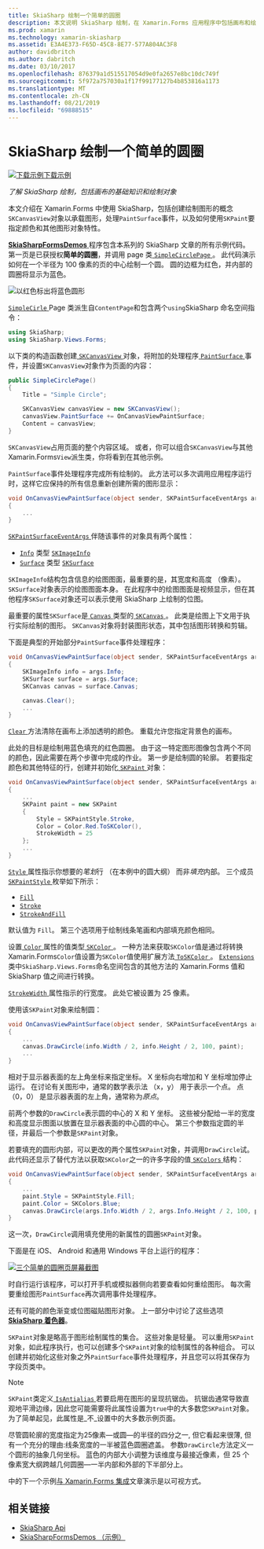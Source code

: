 ```yaml
---
title: SkiaSharp 绘制一个简单的圆圈
description: 本文说明 SkiaSharp 绘制，在 Xamarin.Forms 应用程序中包括画布和绘制对象的基础知识，并演示此示例代码。
ms.prod: xamarin
ms.technology: xamarin-skiasharp
ms.assetid: E3A4E373-F65D-45C8-8E77-577A804AC3F8
author: davidbritch
ms.author: dabritch
ms.date: 03/10/2017
ms.openlocfilehash: 876379a1d515517054d9e0fa2657e8bc10dc749f
ms.sourcegitcommit: 5f972a757030a1f17f99177127b4b853816a1173
ms.translationtype: MT
ms.contentlocale: zh-CN
ms.lasthandoff: 08/21/2019
ms.locfileid: "69888515"
---
```

# <a name="drawing-a-simple-circle-in-skiasharp"></a>SkiaSharp 绘制一个简单的圆圈

[![下载示例](~/media/shared/download.png)下载示例](https://docs.microsoft.com/samples/xamarin/xamarin-forms-samples/skiasharpforms-demos)

_了解 SkiaSharp 绘制，包括画布的基础知识和绘制对象_

本文介绍在 Xamarin.Forms 中使用 SkiaSharp，包括创建绘制图形的概念`SKCanvasView`对象以承载图形，处理`PaintSurface`事件，以及如何使用`SKPaint`要指定颜色和其他图形对象特性。

[ **SkiaSharpFormsDemos** ](https://docs.microsoft.com/samples/xamarin/xamarin-forms-samples/skiasharpforms-demos)程序包含本系列的 SkiaSharp 文章的所有示例代码。 第一页是已获授权**简单的圆圈**，并调用 page 类[ `SimpleCirclePage` ](https://github.com/xamarin/xamarin-forms-samples/blob/master/SkiaSharpForms/Demos/Demos/SkiaSharpFormsDemos/Basics/SimpleCirclePage.cs)。 此代码演示如何在一个半径为 100 像素的页的中心绘制一个圆。 圆的边框为红色，并内部的圆圈将显示为蓝色。

![](circle-images/circleexample.png "以红色标出将蓝色圆形")

[ `SimpleCirle` ](https://github.com/xamarin/xamarin-forms-samples/blob/master/SkiaSharpForms/Demos/Demos/SkiaSharpFormsDemos/Basics/SimpleCirclePage.cs) Page 类派生自`ContentPage`和包含两个`using`SkiaSharp 命名空间指令：

```csharp
using SkiaSharp;
using SkiaSharp.Views.Forms;
```

以下类的构造函数创建[ `SKCanvasView` ](xref:SkiaSharp.Views.Forms.SKCanvasView)对象，将附加的处理程序[ `PaintSurface` ](xref:SkiaSharp.Views.Forms.SKCanvasView.PaintSurface)事件，并设置`SKCanvasView`对象作为页面的内容：

```csharp
public SimpleCirclePage()
{
    Title = "Simple Circle";

    SKCanvasView canvasView = new SKCanvasView();
    canvasView.PaintSurface += OnCanvasViewPaintSurface;
    Content = canvasView;
}
```

`SKCanvasView`占用页面的整个内容区域。 或者，你可以组合`SKCanvasView`与其他 Xamarin.Forms`View`派生类，你将看到在其他示例。

`PaintSurface`事件处理程序完成所有绘制的。 此方法可以多次调用应用程序运行时，这样它应保持的所有信息重新创建所需的图形显示：

```csharp
void OnCanvasViewPaintSurface(object sender, SKPaintSurfaceEventArgs args)
{
    ...
}

```

[ `SKPaintSurfaceEventArgs` ](xref:SkiaSharp.Views.Forms.SKPaintSurfaceEventArgs)伴随该事件的对象具有两个属性：

- [`Info`](xref:SkiaSharp.Views.Forms.SKPaintSurfaceEventArgs.Info) 类型 [`SKImageInfo`](xref:SkiaSharp.SKImageInfo)
- [`Surface`](xref:SkiaSharp.Views.Forms.SKPaintSurfaceEventArgs.Surface) 类型 [`SKSurface`](xref:SkiaSharp.SKSurface)

`SKImageInfo`结构包含信息的绘图图面，最重要的是，其宽度和高度 （像素）。 `SKSurface`对象表示的绘图图面本身。 在此程序中的绘图图面是视频显示，但在其他程序`SKSurface`对象还可以表示使用 SkiaSharp 上绘制的位图。

最重要的属性`SKSurface`是[ `Canvas` ](xref:SkiaSharp.SKSurface.Canvas)类型的[ `SKCanvas` ](xref:SkiaSharp.SKCanvas)。 此类是绘图上下文用于执行实际绘制的图形。 `SKCanvas`对象将封装图形状态，其中包括图形转换和剪辑。

下面是典型的开始部分`PaintSurface`事件处理程序：

```csharp
void OnCanvasViewPaintSurface(object sender, SKPaintSurfaceEventArgs args)
{
    SKImageInfo info = args.Info;
    SKSurface surface = args.Surface;
    SKCanvas canvas = surface.Canvas;

    canvas.Clear();
    ...
}

```

[ `Clear` ](xref:SkiaSharp.SKCanvas.Clear)方法清除在画布上添加透明的颜色。 重载允许您指定背景色的画布。

此处的目标是绘制用蓝色填充的红色圆圈。 由于这一特定图形图像包含两个不同的颜色，因此需要在两个步骤中完成的作业。 第一步是绘制圆的轮廓。 若要指定颜色和其他特征的行，创建并初始化[ `SKPaint` ](xref:SkiaSharp.SKPaint)对象：

```csharp
void OnCanvasViewPaintSurface(object sender, SKPaintSurfaceEventArgs args)
{
    ...
    SKPaint paint = new SKPaint
    {
        Style = SKPaintStyle.Stroke,
        Color = Color.Red.ToSKColor(),
        StrokeWidth = 25
    };
    ...
}
```

[ `Style` ](xref:SkiaSharp.SKPaint.Style)属性指示你想要的*笔划*行 （在本例中的圆大纲） 而非*填充*内部。 三个成员[ `SKPaintStyle` ](xref:SkiaSharp.SKPaintStyle)枚举如下所示：

- [`Fill`](xref:SkiaSharp.SKPaintStyle.Fill)
- [`Stroke`](xref:SkiaSharp.SKPaintStyle.Stroke)
- [`StrokeAndFill`](xref:SkiaSharp.SKPaintStyle.StrokeAndFill)

默认值为 `Fill`。 第三个选项用于绘制线条笔画和内部填充颜色相同。

设置[ `Color` ](xref:SkiaSharp.SKPaint.Color)属性的值类型[ `SKColor` ](xref:SkiaSharp.SKColor)。 一种方法来获取`SKColor`值是通过将转换 Xamarin.Forms`Color`值设置为`SKColor`值使用扩展方法[ `ToSKColor` ](xref:SkiaSharp.Views.Forms.Extensions.ToSKColor*)。 [ `Extensions` ](xref:SkiaSharp.Views.Forms.Extensions)类中`SkiaSharp.Views.Forms`命名空间包含的其他方法的 Xamarin.Forms 值和 SkiaSharp 值之间进行转换。

[ `StrokeWidth` ](xref:SkiaSharp.SKPaint.StrokeWidth)属性指示的行宽度。 此处它被设置为 25 像素。

使用该`SKPaint`对象来绘制圆：

```csharp
void OnCanvasViewPaintSurface(object sender, SKPaintSurfaceEventArgs args)
{
    ...
    canvas.DrawCircle(info.Width / 2, info.Height / 2, 100, paint);
    ...
}
```

相对于显示器表面的左上角坐标来指定坐标。 X 坐标向右增加和 Y 坐标增加停止运行。 在讨论有关图形中，通常的数学表示法 （x，y） 用于表示一个点。 点 （0，0） 是显示器表面的左上角，通常称为*原点*。

前两个参数的`DrawCircle`表示圆的中心的 X 和 Y 坐标。 这些被分配给一半的宽度和高度显示图面以放置在显示器表面的中心圆的中心。 第三个参数指定圆的半径，并最后一个参数是`SKPaint`对象。

若要填充的圆形内部，可以更改的两个属性`SKPaint`对象，并调用`DrawCircle`试。 此代码还显示了替代方法以获取`SKColor`之一的许多字段的值[ `SKColors` ](xref:SkiaSharp.SKColors)结构：

```csharp
void OnCanvasViewPaintSurface(object sender, SKPaintSurfaceEventArgs args)
{
    ...
    paint.Style = SKPaintStyle.Fill;
    paint.Color = SKColors.Blue;
    canvas.DrawCircle(args.Info.Width / 2, args.Info.Height / 2, 100, paint);
}
```

这一次，`DrawCircle`调用填充使用的新属性的圆圈`SKPaint`对象。

下面是在 iOS、 Android 和通用 Windows 平台上运行的程序：

[![](circle-images/simplecircle-small.png "三个简单的圆圈页屏幕截图")](circle-images/simplecircle-large.png#lightbox "三个简单的圆圈页屏幕截图")

时自行运行该程序，可以打开手机或模拟器侧向若要查看如何重绘图形。 每次需要重绘图形`PaintSurface`再次调用事件处理程序。

还有可能的颜色渐变或位图磁贴图形对象。 上一部分中讨论了这些选项[ **SkiaSharp 着色器**](../effects/shaders/index.md)。

`SKPaint`对象是略高于图形绘制属性的集合。 这些对象是轻量。 可以重用`SKPaint`对象，如此程序执行，也可以创建多个`SKPaint`对象的绘制属性的各种组合。 可以创建并初始化这些对象之外`PaintSurface`事件处理程序，并且您可以将其保存为字段页类中。

> [!NOTE]
> `SKPaint`类定义[ `IsAntialias` ](xref:SkiaSharp.SKPaint.IsAntialias)若要启用在图形的呈现抗锯齿。 抗锯齿通常导致直观地平滑边缘，因此您可能需要将此属性设置为`true`中的大多数您`SKPaint`对象。 为了简单起见，此属性是_不_设置中的大多数示例页面。

尽管圆轮廓的宽度指定为25像素&mdash;或圆&mdash;的半径的四分之一, 但它看起来很薄, 但有一个充分的理由:线条宽度的一半被蓝色圆圈遮盖。 参数`DrawCircle`方法定义一个圆形的抽象几何坐标。 蓝色的内部大小调整为该维度与最接近像素，但 25 个像素宽大纲跨越几何圆圈&mdash;一半内部和外部的下半部分上。

中的下一个示例[与 Xamarin.Forms 集成](~/xamarin-forms/user-interface/graphics/skiasharp/basics/integration.md)文章演示是以可视方式。


## <a name="related-links"></a>相关链接

- [SkiaSharp Api](https://docs.microsoft.com/dotnet/api/skiasharp)
- [SkiaSharpFormsDemos （示例）](https://docs.microsoft.com/samples/xamarin/xamarin-forms-samples/skiasharpforms-demos)
